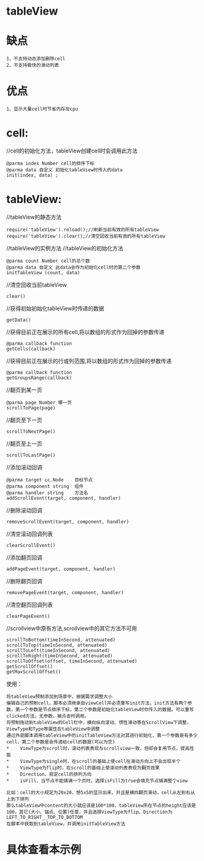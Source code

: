 # tableView

# 缺点
```
1、不支持动态添加删除cell
2、不支持极快的滑动列表
```
# 优点
```
1、显示大量cell时节省内存及cpu
```

# cell:
//cell的初始化方法，tableView创建cell时会调用此方法
```
@parma index Number cell的排序下标
@parma data 自定义 初始化tableView时传入的data
init(index, data) ;
```

# tableView:
 //tableView的静态方法
```
require('tableView').reload();//刷新当前有效的所有tableView
require('tableView').clear();//清空回收当前有效的所有tableView
```

 //tableView的实例方法
 //tableView的初始化方法
```
@parma count Number cell的总个数
@parma data 自定义 此data会作为初始化cell时的第二个参数
initTableView (count, data)
```

 //清空回收当前tableView
```
clear()
```

//获得初始初始化tableView时传递的数据
```
getData()
```

//获得目前正在展示的所有cell,将以数组的形式作为回掉的参数传递
```
@parma callback function 
getCells(callback)
```

//获得目前正在展示的行或列范围,将以数组的形式作为回掉的参数传递
```
@parma callback function 
getGroupsRange(callback)
```

//翻页到某一页
```
@parma page Number 哪一页
scrollToPage(page)
```

//翻页至下一页
```
scrollToNextPage()
```

//翻页至上一页
```
scrollToLastPage()
```

//添加滚动回调
```
@parma target cc.Node    目标节点
@parma component string  组件
@parma handler string    方法名
addScrollEvent(target, component, handler)
```

//删除滚动回调
```
removeScrollEvent(target, component, handler)
```

//清空滚动回调列表
```
clearScrollEvent()
```

//添加翻页回调
```
addPageEvent(target, component, handler)
```

//删除翻页回调
```
removePageEvent(target, component, handler)
```

//清空翻页回调列表
```
clearPageEvent()
```

//scrollview中原有方法,scrollview中的其它方法不可用
```
scrollToBottom(timeInSecond, attenuated)
scrollToTop(timeInSecond, attenuated)
scrollToLeft(timeInSecond, attenuated)
scrollToRight(timeInSecond, attenuated)
scrollToOffset(offset, timeInSecond, attenuated)
getScrollOffset()
getMaxScrollOffset() 
```

使用：
```
将tableView预制添加到场景中，根据需求调整大小
编辑自己的预制cell，脚本必须继承自viewCell并必须重写init方法，init方法有两个参数，第一个参数是节点排序下标，第二个参数是初始化tableView时你传入的数据。可以重写clicked方法，无参数，被点击时调用。
将预制拖动到tableView的Cell栏中，横向纵向滚动、惯性滑动等在ScrollView下调整，ViewType和Type等属性在tableView中调整
通过外部脚本调用tableView中的initTableView方法对其进行初始化，第一个参数是有多少cell，第二个参数是会传递给cell的数据(可以为空) 
*    ViewType为scroll时，滚动列表表现与scrollview一致，但却会复用节点，提高性能
*    ViewType为single时，在scroll的基础上使cell在滑动方向上不会出现半个
*    ViewType为flip时，在scroll的基础上使滚动列表表现为翻页效果
*    Direction，规定cell的排列方向
*    isFill，当节点不能铺满一个页时，选择isFill为true会填充节点铺满整个view

比如：cell的大小规定为20x20，想5x5的显示出来，并且是横向翻页滑动，cell从左到右从上到下排列
那么tableView中content的大小就应该是100*100，tableView所在节点的height应该是100，其它(大小、锚点、位置)任意，并且选择ViewType为flip，Direction为LEFT_TO_RIGHT__TOP_TO_BOTTOM
在脚本中获取到tableView，并调用initTableView方法
```

# 具体查看本示例